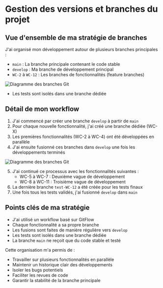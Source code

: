 # Gestion des versions et branches du projet

## Vue d'ensemble de ma stratégie de branches

J'ai organisé mon développement autour de plusieurs branches principales :

- `main` : La branche principale contenant le code stable
- `develop` : Ma branche de développement principal
- `WC-2` à `WC-12` : Les branches de fonctionnalités (feature branches)

![Diagramme des branches Git](/wisechain-docs/assets/img/git-tree.png)
- Les tests sont isolés dans une branche dédiée

## Détail de mon workflow

1. J'ai commencé par créer une branche `develop` à partir de `main`
2. Pour chaque nouvelle fonctionnalité, j'ai créé une branche dédiée (WC-X)
3. Les premières fonctionnalités (WC-2 à WC-4) ont été développées en parallèle
4. J'ai ensuite fusionné ces branches dans `develop` une fois les développements terminés

![Diagramme des branches Git](/wisechain-docs/assets/img/git-tree-detail.png)

5. J'ai continué ce processus avec les fonctionnalités suivantes :
   - WC-5 à WC-7 : Deuxième vague de développement
   - WC-8 à WC-11 : Troisième vague de développement
6. La dernière branche `test-WC-12` a été créée pour les tests finaux
7. Une fois tous les tests validés, j'ai fusionné `develop` dans `main`

## Points clés de ma stratégie

- J'ai utilisé un workflow basé sur GitFlow
- Chaque fonctionnalité a sa propre branche
- Les fusions sont faites de manière régulière vers `develop`
- Les tests sont isolés dans une branche dédiée
- La branche `main` ne reçoit que du code stable et testé

Cette organisation m'a permis de :
- Travailler sur plusieurs fonctionnalités en parallèle
- Maintenir un historique clair des développements
- Isoler les bugs potentiels
- Faciliter les revues de code
- Garantir la stabilité de la branche principale
